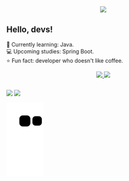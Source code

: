 <div id="header" align="center">
  <img src="https://media.giphy.com/media/M9gbBd9nbDrOTu1Mqx/giphy.gif" width="100"/>
</div>

## Hello, devs!

<p>📝 Currently learning: Java.<br>
💻 Upcoming studies: Spring Boot.<br>
⭐ Fun fact: developer who doesn't like coffee.</p>

<div align="center">
  <a href="https://github.com/yabbondanza">
  <img height="180em" src="https://github-readme-stats.vercel.app/api?username=yabbondanza&show_icons=true&theme=aura_dark&include_all_commits=true&count_private=true"/>
  <img height="180em" src="https://github-readme-stats.vercel.app/api/top-langs/?username=yabbondanza&layout=compact&langs_count=7&theme=aura_dark"/>
</div>
  
##
  
<div>
  <a href="mailto:yasmimabbondanza@gmail.com" target="_blank"><img src="https://img.shields.io/badge/Gmail-D14836?style=for-the-badge&logo=gmail&logoColor=white" target="_blank"></a>
    <a href="https://www.linkedin.com/in/yabbondanza" target="_blank"><img src="https://img.shields.io/badge/-LinkedIn-%230077B5?style=for-the-badge&logo=linkedin&logoColor=white" target="_blank"></a>
  
  ![Snake animation](https://github.com/yabbondanza/yabbondanza/blob/output/github-contribution-grid-snake.svg)
  
</div>
